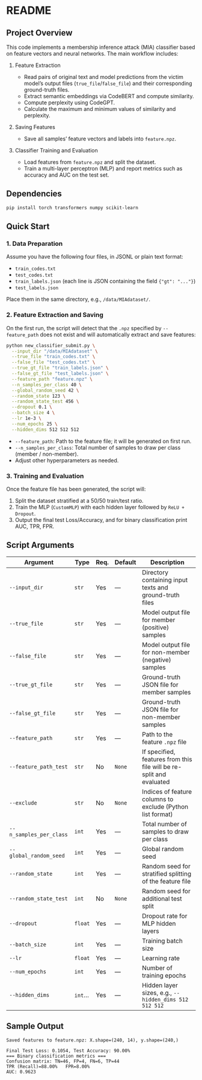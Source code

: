 # README

## Project Overview

This code implements a membership inference attack (MIA) classifier based on feature vectors and neural networks. The main workflow includes:

1. Feature Extraction

   * Read pairs of original text and model predictions from the victim model’s output files (`true_file`/`false_file`) and their corresponding ground-truth files.
   * Extract semantic embeddings via CodeBERT and compute similarity.
   * Compute perplexity using CodeGPT.
   * Calculate the maximum and minimum values of similarity and perplexity.

2. Saving Features

   * Save all samples’ feature vectors and labels into `feature.npz`.

3. Classifier Training and Evaluation

   * Load features from `feature.npz` and split the dataset.
   * Train a multi-layer perceptron (MLP) and report metrics such as accuracy and AUC on the test set.

## Dependencies

```bash
pip install torch transformers numpy scikit-learn
```

## Quick Start

### 1. Data Preparation

Assume you have the following four files, in JSONL or plain text format:

* `train_codes.txt`
* `test_codes.txt`
* `train_labels.json`  (each line is JSON containing the field `{"gt": "..."}`)
* `test_labels.json`

Place them in the same directory, e.g., `/data/MIAdataset/`.

### 2. Feature Extraction and Saving

On the first run, the script will detect that the `.npz` specified by `--feature_path` does not exist and will automatically extract and save features:

```bash
python new_classifier_submit.py \
  --input_dir "/data/MIAdataset" \
  --true_file "train_codes.txt" \
  --false_file "test_codes.txt" \
  --true_gt_file "train_labels.json" \
  --false_gt_file "test_labels.json" \
  --feature_path "feature.npz" \
  --n_samples_per_class 40 \
  --global_random_seed 42 \
  --random_state 123 \
  --random_state_test 456 \
  --dropout 0.1 \
  --batch_size 4 \
  --lr 1e-3 \
  --num_epochs 25 \
  --hidden_dims 512 512 512
```

* `--feature_path`: Path to the feature file; it will be generated on first run.
* `--n_samples_per_class`: Total number of samples to draw per class (member / non-member).
* Adjust other hyperparameters as needed.

### 3. Training and Evaluation

Once the feature file has been generated, the script will:

1. Split the dataset stratified at a 50/50 train/test ratio.
2. Train the MLP (`CustomMLP`) with each hidden layer followed by `ReLU + Dropout`.
3. Output the final test Loss/Accuracy, and for binary classification print AUC, TPR, FPR.

## Script Arguments

| Argument                | Type    | Req. | Default | Description                                                          |
| ----------------------- | ------- | ---- | ------- | -------------------------------------------------------------------- |
| `--input_dir`           | `str`   | Yes  | —       | Directory containing input texts and ground-truth files              |
| `--true_file`           | `str`   | Yes  | —       | Model output file for member (positive) samples                      |
| `--false_file`          | `str`   | Yes  | —       | Model output file for non-member (negative) samples                  |
| `--true_gt_file`        | `str`   | Yes  | —       | Ground-truth JSON file for member samples                            |
| `--false_gt_file`       | `str`   | Yes  | —       | Ground-truth JSON file for non-member samples                        |
| `--feature_path`        | `str`   | Yes  | —       | Path to the feature `.npz` file                                      |
| `--feature_path_test`   | `str`   | No   | `None`  | If specified, features from this file will be re-split and evaluated |
| `--exclude`             | `str`   | No   | `None`  | Indices of feature columns to exclude (Python list format)           |
| `--n_samples_per_class` | `int`   | Yes  | —       | Total number of samples to draw per class                            |
| `--global_random_seed`  | `int`   | Yes  | —       | Global random seed                                                   |
| `--random_state`        | `int`   | Yes  | —       | Random seed for stratified splitting of the feature file             |
| `--random_state_test`   | `int`   | No   | `None`  | Random seed for additional test split                                |
| `--dropout`             | `float` | Yes  | —       | Dropout rate for MLP hidden layers                                   |
| `--batch_size`          | `int`   | Yes  | —       | Training batch size                                                  |
| `--lr`                  | `float` | Yes  | —       | Learning rate                                                        |
| `--num_epochs`          | `int`   | Yes  | —       | Number of training epochs                                            |
| `--hidden_dims`         | `int`…  | Yes  | —       | Hidden layer sizes, e.g., `--hidden_dims 512 512 512`                |

## Sample Output

```text
Saved features to feature.npz: X.shape=(240, 14), y.shape=(240,)

Final Test Loss: 0.1054, Test Accuracy: 90.00%
=== Binary classification metrics ===
Confusion matrix: TN=46, FP=4, FN=6, TP=44
TPR (Recall)=88.00%   FPR=8.00%
AUC: 0.9623
```
